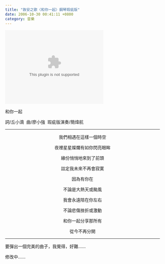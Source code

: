 ```yaml
---
title: "敦安之歌〈和你一起〉鋼琴瑕疵版"
date: 2006-10-30 00:41:11 +0800
category: 音樂
---
```

<object classid="CLSID:6BF52A52-394A-11d3-B153-00C04F79FAA6" codebase="http://www.microsoft.com/ntserver/netshow/download/en/nsmp2inf.cab#Version=5,1,51,415" id="msplayer" type="application/x-oleobject" standby="Loading Microsoft Media Player components..." name="msplayer" width="320" height="240"> <param name="AllowChangeDisplaySize" value="1"> <param name="AutoStart" value="1"> <param name="AutoSize" value="0"> <param name="AnimationAtStart" value="1"> <param name="ClickToPlay" value="1"> <param name="EnableContextMenu" value="0"> <param name="EnablePositionControls" value="1"> <param name="EnableFullScreenControls" value="1"> <param name="URL" value="http://9.mms.blog.xuite.net/9/a/8/f/10971305/blog_112520/dv/8740112/8740112.mp3"> <param name="ShowControls" value="1"> <param name="ShowAudioControls" value="1"> <param name="ShowDisplay" value="0"> <param name="ShowGotoBar" value="0"> <param name="ShowPositionControls" value="1"> <param name="ShowStatusBar" value="1"> <param name="ShowTracker" value="1"> <embed src="http://9.mms.blog.xuite.net/9/a/8/f/10971305/blog_112520/dv/8740112/8740112.mp3" type="video/x-ms-wmv" width="320" height="240" autostart="1" showcontrols="0" autosize="0" animationatstart="1" clicktoplay="1" enablecontextmenu="0" enablepositioncontrols="1" enablefullscreencontrols="1" showaudiocontrols="1" showdisplay="0" showgotobar="0" showpositioncontrols="1" showstatusbar="1" showtracker="1"> </object>
<p>和你一起</p><p>詞/丘小滴  曲/廖小強  瑕疵版演奏/簡煒航</p><p><hr /></p><p align="center">我們相遇在這樣一個時空</p><p align="center">夜裡星星燦爛有如你閃亮眼眸</p><p align="center">緣份悄悄地來到了前頭</p><p align="center">註定我未來不再會寂寞</p><p align="center">因為有你在</p><p align="center">不論是大熱天或颱風</p><p align="center">我會永遠陪在你左右</p><p align="center">不論悲傷挫折或激動</p><p align="center">和你一起分享那所有</p><p align="center">從今不再分開</p><p align="center"><hr /></p><p align="left">要彈出一個完美的曲子，我覺得，好難......</p><p align="left" /><p align="left">修改中......</p>
